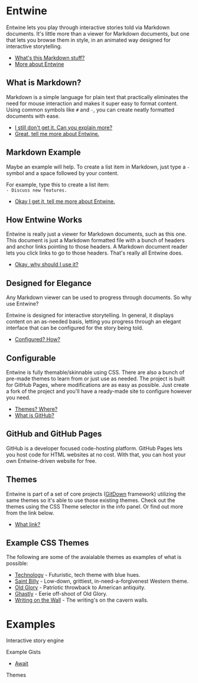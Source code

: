 # Entwine
Entwine lets you play through interactive stories told via Markdown documents. It's little more than a viewer for Markdown documents, but one that lets you browse them in style, in an animated way designed for interactive storytelling.

- [What's this Markdown stuff?](#what-is-markdown)
- [More about Entwine](#how-entwine-works)

## What is Markdown?
Markdown is a simple language for plain text that practically eliminates the need for mouse interaction and makes it super easy to format content. Using common symbols like `#` and `-`, you can create neatly formatted documents with ease.

- [I still don't get it. Can you explain more?](#markdown-example)
- [Great, tell me more about Entwine.](#how-entwine-works)

## Markdown Example
Maybe an example will help. To create a list item in Markdown, just type a `-` symbol and a space followed by your content.

For example, type this to create a list item:  
`- Discuss new features.`

- [Okay I get it, tell me more about Entwine.](#how-entwine-works)

## How Entwine Works
Entwine is really just a viewer for Markdown documents, such as this one. This document is just a Markdown formatted file with a bunch of headers and anchor links pointing to those headers. A Markdown document reader lets you click links to go to those headers. That's really all Entwine does.

- [Okay, why should I use it?](#designed-for-elegance)

## Designed for Elegance
Any Markdown viewer can be used to progress through documents. So why use Entwine?  

Entwine is designed for interactive storytelling. In general, it displays content on an as-needed basis, letting you progress through an elegant interface that can be configured for the story being told.

- [Configured? How?](#configurable)

## Configurable
Entwine is fully themable/skinnable using CSS. There are also a bunch of pre-made themes to learn from or just use as needed. The project is built for GitHub Pages, where modifications are as easy as possible. Just create a fork of the project and you'll have a ready-made site to configure however you need.

- [Themes? Where?](#themes)
- [What is GitHub?](#github-and-github-pages)

## GitHub and GitHub Pages
GitHub is a developer focused code-hosting platform. GitHub Pages lets you host code for HTML websites at no cost. With that, you can host your own Entwine-driven website for free.

## Themes
Entwine is part of a set of core projects ([GitDown](https://ugotsta.github.io/gitdown/) framework) utilizing the same themes so it's able to use those existing themes. Check out the themes using the CSS Theme selector in the info panel. Or find out more from the link below.

- [What link?](#example-css-themes)

## Example CSS Themes
The following are some of the avaialable themes as examples of what is possible:
- [Technology](https://gist.github.com/adc373c2d5a5d2b07821686e93a9630b) - Futuristic, tech theme with blue hues.
- [Saint Billy](https://gist.github.com/76c39d26b1b44e07bd7a783311caded8) - Low-down, grittiest, in-need-a-forgivenest Western theme.
- [Old Glory](https://gist.github.com/43bff1c9c6ae8a829f67bd707ee8f142) - Patriotic throwback to American antiquity.
- [Ghastly](https://gist.github.com/d1a6d5621b883bf6af886855d853d502) - Eerie off-shoot of Old Glory.
- [Writing on the Wall](https://gist.github.com/241b47680c730c7162cb5f82d6d788fa) - The writing's on the cavern walls.

# Examples <!-- {$gd_info} -->
Interactive story engine

<!-- {$gd_help_ribbon} -->

Example Gists <!-- {$gd_gist} -->
- [Await](https://gist.github.com/eb48e3ccd0e0fc6a502a8ebe02a38715)

Themes <!-- {$gd_css} -->

<!-- {$gd_toc="Table of Contents"} -->
<!-- {$gd_hide} -->
